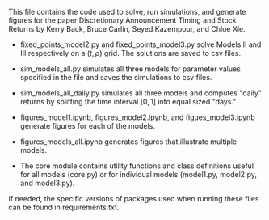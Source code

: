 This file contains the code used to solve, run simulations, and generate figures for the paper Discretionary Announcement Timing and Stock Returns by Kerry Back, Bruce Carlin, Seyed Kazempour, and Chloe Xie.

- fixed_points_model2.py and fixed_points_model3.py solve Models II and III respectively on a $(t, \rho)$ grid.  The solutions are saved to csv files.

- sim_models_all.py simulates all three models for parameter values specified in the file and saves the simulations to csv files.

- sim_models_all_daily.py simulates all three models and computes "daily" returns by splitting the time interval $[0, 1]$ into equal sized "days."

- figures_model1.ipynb, figures_model2.ipynb, and figues_model3.ipynb generate figures for each of the models.

- figures_models_all.ipynb generates figures that illustrate multiple models.

- The core module contains utility functions and class definitions useful for all models (core.py) or for individual models (model1.py, model2.py, and model3.py). 

If needed, the specific versions of packages used when running these files can be found in requirements.txt.